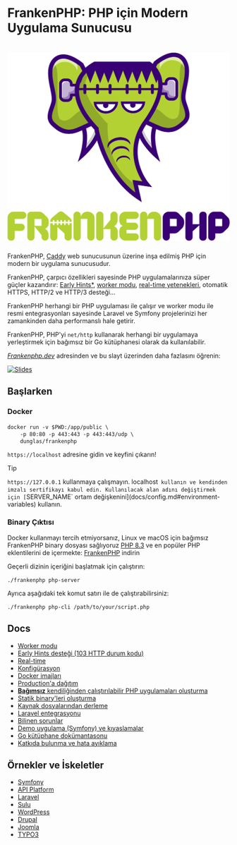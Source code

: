 # FrankenPHP: PHP için Modern Uygulama Sunucusu

<h1 align="center"><a href="https://frankenphp.dev"><img src="frankenphp.png" alt="FrankenPHP" width="600"></a></h1>

FrankenPHP, [Caddy](https://caddyserver.com/) web sunucusunun üzerine inşa edilmiş PHP için modern bir uygulama sunucusudur.

FrankenPHP, çarpıcı özellikleri sayesinde PHP uygulamalarınıza süper güçler kazandırır: [Early Hints*](https://frankenphp.dev/docs/early-hints/), [worker modu](https://frankenphp.dev/docs/worker/), [real-time yetenekleri](https://frankenphp.dev/docs/mercure/), otomatik HTTPS, HTTP/2 ve HTTP/3 desteği...

FrankenPHP herhangi bir PHP uygulaması ile çalışır ve worker modu ile resmi entegrasyonları sayesinde Laravel ve Symfony projelerinizi her zamankinden daha performanslı hale getirir.

FrankenPHP, PHP'yi `net/http` kullanarak herhangi bir uygulamaya yerleştirmek için bağımsız bir Go kütüphanesi olarak da kullanılabilir.

[*Frankenphp.dev*](https://frankenphp.dev) adresinden ve bu slayt üzerinden daha fazlasını öğrenin:

<a href="https://dunglas.dev/2022/10/frankenphp-the-modern-php-app-server-written-in-go/"><img src="https://dunglas.dev/wp-content/uploads/2022/10/frankenphp.png" alt="Slides" width="600"></a>

## Başlarken

### Docker

```console
docker run -v $PWD:/app/public \
    -p 80:80 -p 443:443 -p 443:443/udp \
    dunglas/frankenphp
```

`https://localhost` adresine gidin ve keyfini çıkarın!

> [!TIP]
>
> `https://127.0.0.1` kullanmaya çalışmayın. localhost` kullanın ve kendinden imzalı sertifikayı kabul edin.
> Kullanılacak alan adını değiştirmek için [`SERVER_NAME` ortam değişkenini](docs/config.md#environment-variables) kullanın.

### Binary Çıktısı

Docker kullanmayı tercih etmiyorsanız, Linux ve macOS için bağımsız FrankenPHP binary dosyası sağlıyoruz
[PHP 8.3](https://www.php.net/releases/8.3/en.php) ve en popüler PHP eklentilerini de içermekte: [FrankenPHP](https://github.com/dunglas/frankenphp/releases) indirin

Geçerli dizinin içeriğini başlatmak için çalıştırın:

```console
./frankenphp php-server
```

Ayrıca aşağıdaki tek komut satırı ile de çalıştırabilirsiniz:

```console
./frankenphp php-cli /path/to/your/script.php
```

## Docs

* [Worker modu](https://frankenphp.dev/docs/worker/)
* [Early Hints desteği (103 HTTP durum kodu)](https://frankenphp.dev/docs/early-hints/)
* [Real-time](https://frankenphp.dev/docs/mercure/)
* [Konfigürasyon](https://frankenphp.dev/docs/config/)
* [Docker imajları](https://frankenphp.dev/docs/docker/)
* [Production'a dağıtım](docs/production.md)
* [**Bağımsız** kendiliğinden çalıştırılabilir PHP uygulamaları oluşturma](https://frankenphp.dev/docs/embed/)
* [Statik binary'leri oluşturma](https://frankenphp.dev/docs/static/)
* [Kaynak dosyalarından derleme](https://frankenphp.dev/docs/compile/)
* [Laravel entegrasyonu](https://frankenphp.dev/docs/laravel/)
* [Bilinen sorunlar](https://frankenphp.dev/docs/known-issues/)
* [Demo uygulama (Symfony) ve kıyaslamalar](https://github.com/dunglas/frankenphp-demo)
* [Go kütüphane dokümantasonu](https://pkg.go.dev/github.com/dunglas/frankenphp)
* [Katkıda bulunma ve hata ayıklama](https://frankenphp.dev/docs/contributing/)

## Örnekler ve İskeletler

* [Symfony](https://github.com/dunglas/symfony-docker)
* [API Platform](https://api-platform.com/docs/distribution/)
* [Laravel](https://frankenphp.dev/docs/laravel/)
* [Sulu](https://sulu.io/blog/running-sulu-with-frankenphp)
* [WordPress](https://github.com/dunglas/frankenphp-wordpress)
* [Drupal](https://github.com/dunglas/frankenphp-drupal)
* [Joomla](https://github.com/alexandreelise/frankenphp-joomla)
* [TYPO3](https://github.com/ochorocho/franken-typo3)
